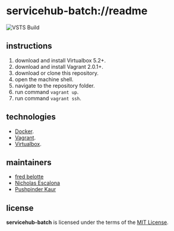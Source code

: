 # servicehub-batch://readme

![VSTS Build](https://revaturecloud.visualstudio.com/_apis/public/build/definitions/d9ace242-0c1a-49fd-9e08-4708cf4f965b/2/badge)

## instructions
1. download and install Virtualbox 5.2+.
1. download and install Vagrant 2.0.1+.
1. download or clone this repository.
1. open the machine shell.
1. navigate to the repository folder.
1. run command `vagrant up`.
1. run command `vagrant ssh`.

## technologies
+ [Docker](https://www.docker.com/).
+ [Vagrant](https://www.vagrantup.com/).
+ [Virtualbox](https://www.virtualbox.org/).

## maintainers
+ [fred belotte](https://github.com/fredbelotte)
+ [Nicholas Escalona](https://github.com/escalonn)
+ [Pushpinder Kaur](https://github.com/kaurrevature)

## license
__servicehub-batch__ is licensed under the terms of the [MIT License](https://github.com/revaturecloud/servicehub-batch/blob/master/LICENSE).
